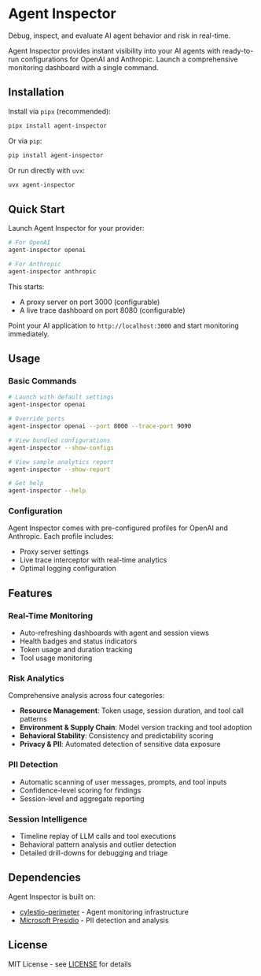 # Agent Inspector

Debug, inspect, and evaluate AI agent behavior and risk in real-time.

Agent Inspector provides instant visibility into your AI agents with ready-to-run configurations for OpenAI and Anthropic. Launch a comprehensive monitoring dashboard with a single command.

## Installation

Install via `pipx` (recommended):

```bash
pipx install agent-inspector
```

Or via `pip`:

```bash
pip install agent-inspector
```

Or run directly with `uvx`:

```bash
uvx agent-inspector
```

## Quick Start

Launch Agent Inspector for your provider:

```bash
# For OpenAI
agent-inspector openai

# For Anthropic
agent-inspector anthropic
```

This starts:
- A proxy server on port 3000 (configurable)
- A live trace dashboard on port 8080 (configurable)

Point your AI application to `http://localhost:3000` and start monitoring immediately.

## Usage

### Basic Commands

```bash
# Launch with default settings
agent-inspector openai

# Override ports
agent-inspector openai --port 8000 --trace-port 9090

# View bundled configurations
agent-inspector --show-configs

# View sample analytics report
agent-inspector --show-report

# Get help
agent-inspector --help
```

### Configuration

Agent Inspector comes with pre-configured profiles for OpenAI and Anthropic. Each profile includes:
- Proxy server settings
- Live trace interceptor with real-time analytics
- Optimal logging configuration

## Features

### Real-Time Monitoring
- Auto-refreshing dashboards with agent and session views
- Health badges and status indicators
- Token usage and duration tracking
- Tool usage monitoring

### Risk Analytics
Comprehensive analysis across four categories:
- **Resource Management**: Token usage, session duration, and tool call patterns
- **Environment & Supply Chain**: Model version tracking and tool adoption
- **Behavioral Stability**: Consistency and predictability scoring
- **Privacy & PII**: Automated detection of sensitive data exposure

### PII Detection
- Automatic scanning of user messages, prompts, and tool inputs
- Confidence-level scoring for findings
- Session-level and aggregate reporting

### Session Intelligence
- Timeline replay of LLM calls and tool executions
- Behavioral pattern analysis and outlier detection
- Detailed drill-downs for debugging and triage

## Dependencies

Agent Inspector is built on:
- [cylestio-perimeter](https://pypi.org/project/cylestio-perimeter/) - Agent monitoring infrastructure
- [Microsoft Presidio](https://microsoft.github.io/presidio/) - PII detection and analysis

## License

MIT License - see [LICENSE](LICENSE) for details
